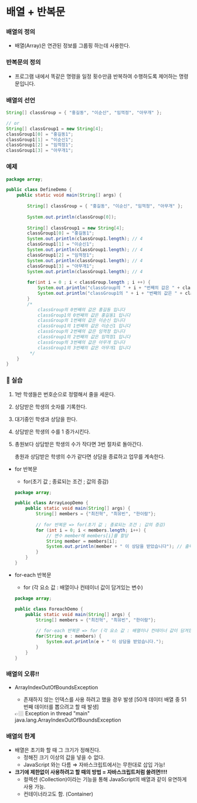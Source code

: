 # 배열 + 반복문

### 배열의 정의

- 배열(Array)은 연관된 정보를 그룹핑 하는데 사용한다.

### 반복문의 정의

- 프로그램 내에서 똑같은 명령을 일정 횟수만큼 반복하여 수행하도록 제어하는 명령문입니다.

### 배열의 선언

```java
String[] classGroup = { "홍길동", "이순신", "임꺽정", "아무개" };

// or 
String[] classGroup1 = new String[4];
classGroup1[0] = "홍길동1";
classGroup1[1] = "이순신1";
classGroup1[2] = "임꺽정1";
classGroup1[3] = "아무개1";
```

### 예제

```java
package array;

public class DefineDemo {
	public static void main(String[] args) {
		
		String[] classGroup = { "홍길동", "이순신", "임꺽정", "아무개" };
		
		System.out.println(classGroup[0]);
		
		String[] classGroup1 = new String[4];
		classGroup1[0] = "홍길동1";
		System.out.println(classGroup1.length); // 4
		classGroup1[1] = "이순신1";
		System.out.println(classGroup1.length); // 4
		classGroup1[2] = "임꺽정1";
		System.out.println(classGroup1.length); // 4
		classGroup1[3] = "아무개1";
		System.out.println(classGroup1.length); // 4
		
		for(int i = 0 ; i < classGroup.length ; i ++) {
			System.out.println("classGroup의 " + i + "번째의 값은 " + classGroup[i] + " 입니다");
			System.out.println("classGroup1의 " + i + "번째의 값은 " + classGroup1[i] + " 입니다");
		}
		/*
			classGroup의 0번째의 값은 홍길동 입니다
			classGroup1의 0번째의 값은 홍길동1 입니다
			classGroup의 1번째의 값은 이순신 입니다
			classGroup1의 1번째의 값은 이순신1 입니다
			classGroup의 2번째의 값은 임꺽정 입니다
			classGroup1의 2번째의 값은 임꺽정1 입니다
			classGroup의 3번째의 값은 아무개 입니다
			classGroup1의 3번째의 값은 아무개1 입니다
		 */
	}
}
```

### 🙆 실습

1. 1반 학생들은 번호순으로 정렬해서 줄을 세운다.
2. 상담받은 학생의 숫자를 기록한다.
3. 대기중인 학생과 상담을 한다.
4. 상담받은 학생의 수를 1 증가시킨다.
5. 총원보다 상담받은 학생의 수가 작다면 3번 절차로 돌아간다.
    
    총원과 상담받은 학생의 수가 같다면 상담을 종료하고 업무를 계속한다.
    
- for 반복문
    - for(초기 값 ; 종료되는 조건 ; 값의 증감)
    
    ```java
    package array;
    
    public class ArrayLoopDemo {
    	public static void main(String[] args) {
    		String[] members = {"최진혁", "최유빈", "한이람"};
    		
    		// for 반복문 => for(초기 값 ; 종료되는 조건 ; 값의 증감)
    		for (int i = 0; i < members.length; i++) { 
    			// 변수 member에 members[i]를 할당
    			String member = members[i]; 
    			System.out.println(member + " 이 상담을 받았습니다"); // 출력
    		}
    	}
    }
    ```
    
- for-each 반복문
    - for (각 요소 값 : 배열이나 컨테이너 값이 담겨있는 변수)
    
    ```java
    package array;
    
    public class ForeachDemo {
    	public static void main(String[] args) {
    		String[] members = {"최진혁", "최유빈", "한이람"};
    		
    		// for-each 반복문 => for (각 요소 값 : 배열이나 컨테이너 값이 담겨있는 변수)
    		for(String e : members) {
    			System.out.println(e + " 이 상담을 받았습니다.");
    		}
    	}
    }
    ```
    

### 배열의 오류!!

- ArrayIndexOutOfBoundsException
    - 존재하지 않는 인덱스를 사용 하려고 했을 경우 발생 [50개 데이터 배열 중 51번째 데이터를 뽑으려고 할 때 발생]
    
    <aside>
    👉🏼 Exception in thread "main" java.lang.ArrayIndexOutOfBoundsException
    
    </aside>
    

### 배열의 한계

- 배열은 초기화 할 때 그 크기가 정해진다.
    - 정해진 크기 이상의 값을 넣을 수 없다.
    - JavaScript 와는 다름 ⇒ 자바스크립트에서는 무한대로 삽입 가능!
- **크기에 제한없이 사용하려고 할 때의 방법 = 자바스크립트처럼 쓸려면!!!!**
    - 컬렉션 (Collection)이라는 기능을 통해 JavaScript의 배열과 같이 유연하게 사용 가능.
    - 컨테이너라고도 함. (Container)